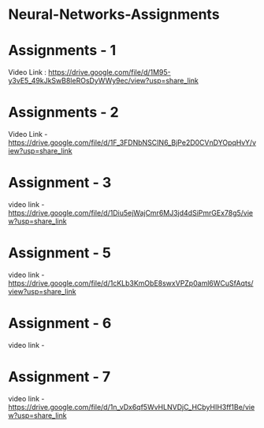 # Neural-Networks-Assignments

# Assignments - 1
Video Link : https://drive.google.com/file/d/1M95-y3vE5_49kJkSwB8leROsDyWWy9ec/view?usp=share_link

# Assignments - 2
Video Link - https://drive.google.com/file/d/1F_3FDNbNSCIN6_BjPe2D0CVnDYOpqHvY/view?usp=share_link

# Assignment - 3
video link - https://drive.google.com/file/d/1Diu5ejWajCmr6MJ3jd4dSiPmrGEx78g5/view?usp=share_link

# Assignment - 5
video link - https://drive.google.com/file/d/1cKLb3KmObE8swxVPZp0aml6WCuSfAqts/view?usp=share_link

# Assignment - 6
video link - 

# Assignment - 7
video link - https://drive.google.com/file/d/1n_vDx6qf5WvHLNVDjC_HCbyHIH3ff1Be/view?usp=share_link
